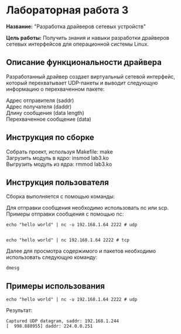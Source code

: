 # Лабораторная работа 3

**Название:** "Разработка драйверов сетевых устройств"

**Цель работы:** Получить знания и навыки разработки драйверов сетевых интерфейсов для операционной системы Linux.

## Описание функциональности драйвера

Разработанный драйвер создает виртуальный сетевой интерфейс, который перехватывает UDP-пакеты и выводит следующую информацию о перехваченном пакете:

Адрес отправителя (saddr)  
Адрес получателя (daddr)  
Длину сообщения (data length)  
Перехваченное сообщение (data)  

## Инструкция по сборке

Собрать проект, используя Makefile: make  
Загрузить модуль в ядро: insmod lab3.ko  
Выгрузить модуль из ядра: rmmod lab3.ko  

## Инструкция пользователя

Сборка выполняется с помощью команды:  

Для отправки сообщения необходимо использовать nc или scp. Примеры отправки сообщения с помощью nc:
```shell
echo "hello world" | nc -u 192.168.1.64 2222 # udp


echo "hello world" | nc 192.168.1.64 2222 # tcp
```
Далее для просмотра содержимого и пакетов необходимо использовать следующую команду:
```shell
dmesg
```

## Примеры использования

```shell
echo "hello world" | nc -u 192.168.1.64 2222 # udp
```
Результат:
```shell
Captured UDP datagram, saddr: 192.168.1.244
[  998.888955] daddr: 224.0.0.251
```
